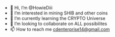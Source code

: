 - 👋 Hi, I’m @HowieDiii
- 👀 I’m interested in mining SHIB and other coins
- 🌱 I’m currently learning the CRYPTO Universe
- 💞️ I’m looking to collaborate on ALL possibilites
- 📫 How to reach me cdenterprise14@gmail.com

<!---
HowieDiii/HowieDiii is a ✨ special ✨ repository because its `README.md` (this file) appears on your GitHub profile.
You can click the Preview link to take a look at your changes.
--->
